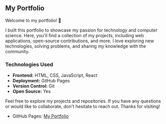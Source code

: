 ## My Portfolio

Welcome to my portfolio! 👋

I built this portfolio to showcase my passion for technology and computer science. Here, you'll find a collection of my projects, including web applications, open-source contributions, and more. I love exploring new technologies, solving problems, and sharing my knowledge with the community.

### Technologies Used

- **Frontend:** HTML, CSS, JavaScript, React
- **Deployment:** GitHub Pages
- **Version Control:** Git
- **Open Source:** Yes

Feel free to explore my projects and repositories. If you have any questions or would like to collaborate, don't hesitate to reach out. Thanks for visiting!

- GitHub Pages: [My Portfolio](https://matteoled.github.io/matteoLED-profile/)
